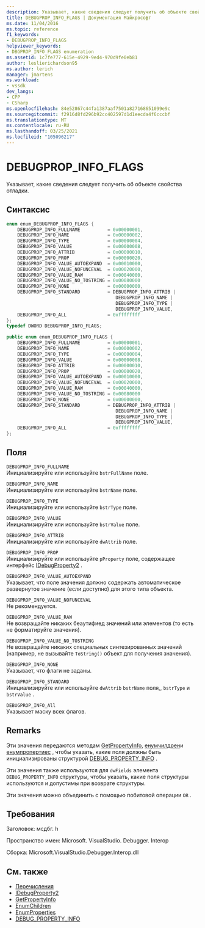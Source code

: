 ```yaml
---
description: Указывает, какие сведения следует получить об объекте свойства отладки.
title: DEBUGPROP_INFO_FLAGS | Документация Майкрософт
ms.date: 11/04/2016
ms.topic: reference
f1_keywords:
- DEBUGPROP_INFO_FLAGS
helpviewer_keywords:
- DBGPROP_INFO_FLAGS enumeration
ms.assetid: 1c7fe777-615e-4929-9ed4-970d9fe0eb81
author: leslierichardson95
ms.author: lerich
manager: jmartens
ms.workload:
- vssdk
dev_langs:
- CPP
- CSharp
ms.openlocfilehash: 84e52867c44fa1387aaf7501a827168651099e9c
ms.sourcegitcommit: f2916d8fd296b92cc402597d1d1eecda4f6cccbf
ms.translationtype: MT
ms.contentlocale: ru-RU
ms.lasthandoff: 03/25/2021
ms.locfileid: "105096217"
---
```

# <a name="debugprop_info_flags"></a>DEBUGPROP_INFO_FLAGS
Указывает, какие сведения следует получить об объекте свойства отладки.

## <a name="syntax"></a>Синтаксис

```cpp
enum enum_DEBUGPROP_INFO_FLAGS {
    DEBUGPROP_INFO_FULLNAME          = 0x00000001,
    DEBUGPROP_INFO_NAME              = 0x00000002,
    DEBUGPROP_INFO_TYPE              = 0x00000004,
    DEBUGPROP_INFO_VALUE             = 0x00000008,
    DEBUGPROP_INFO_ATTRIB            = 0x00000010,
    DEBUGPROP_INFO_PROP              = 0x00000020,
    DEBUGPROP_INFO_VALUE_AUTOEXPAND  = 0x00010000,
    DEBUGPROP_INFO_VALUE_NOFUNCEVAL  = 0x00020000,
    DEBUGPROP_INFO_VALUE_RAW         = 0x00040000,
    DEBUGPROP_INFO_VALUE_NO_TOSTRING = 0x00080000
    DEBUGPROP_INFO_NONE              = 0x00000000,
    DEBUGPROP_INFO_STANDARD          = DEBUGPROP_INFO_ATTRIB |
                                        DEBUGPROP_INFO_NAME |
                                        DEBUGPROP_INFO_TYPE |
                                        DEBUGPROP_INFO_VALUE,
    DEBUGPROP_INFO_ALL               = 0xffffffff
};
typedef DWORD DEBUGPROP_INFO_FLAGS;
```

```csharp
public enum enum_DEBUGPROP_INFO_FLAGS {
    DEBUGPROP_INFO_FULLNAME          = 0x00000001,
    DEBUGPROP_INFO_NAME              = 0x00000002,
    DEBUGPROP_INFO_TYPE              = 0x00000004,
    DEBUGPROP_INFO_VALUE             = 0x00000008,
    DEBUGPROP_INFO_ATTRIB            = 0x00000010,
    DEBUGPROP_INFO_PROP              = 0x00000020,
    DEBUGPROP_INFO_VALUE_AUTOEXPAND  = 0x00010000,
    DEBUGPROP_INFO_VALUE_NOFUNCEVAL  = 0x00020000,
    DEBUGPROP_INFO_VALUE_RAW         = 0x00040000,
    DEBUGPROP_INFO_VALUE_NO_TOSTRING = 0x00080000
    DEBUGPROP_INFO_NONE              = 0x00000000,
    DEBUGPROP_INFO_STANDARD          = DEBUGPROP_INFO_ATTRIB |
                                        DEBUGPROP_INFO_NAME |
                                        DEBUGPROP_INFO_TYPE |
                                        DEBUGPROP_INFO_VALUE,
    DEBUGPROP_INFO_ALL               = 0xffffffff
};
```

## <a name="fields"></a>Поля
`DEBUGPROP_INFO_FULLNAME`\
Инициализируйте или используйте `bstrFullName` поле.

`DEBUGPROP_INFO_NAME`\
Инициализируйте или используйте `bstrName` поле.

`DEBUGPROP_INFO_TYPE`\
Инициализируйте или используйте `bstrType` поле.

`DEBUGPROP_INFO_VALUE`\
Инициализируйте или используйте `bstrValue` поле.

`DEBUGPROP_INFO_ATTRIB`\
Инициализируйте или используйте `dwAttrib` поле.

`DEBUGPROP_INFO_PROP`\
Инициализируйте или используйте `pProperty` поле, содержащее интерфейс [IDebugProperty2](../../../extensibility/debugger/reference/idebugproperty2.md) .

`DEBUGPROP_INFO_VALUE_AUTOEXPAND`\
Указывает, что поле значения должно содержать автоматическое развернутое значение (если доступно) для этого типа объекта.

`DEBUGPROP_INFO_VALUE_NOFUNCEVAL`\
Не рекомендуется.

`DEBUGPROP_INFO_VALUE_RAW`\
Не возвращайте никаких беаутифиед значений или элементов (то есть не форматируйте значения).

`DEBUGPROP_INFO_VALUE_NO_TOSTRING`\
Не возвращайте никаких специальных синтезированных значений (например, не вызывайте `ToString()` объект для получения значения).

`DEBUGPROP_INFO_NONE`\
Указывает, что флаги не заданы.

`DEBUGPROP_INFO_STANDARD`\
Инициализируйте или используйте `dwAttrib` `bstrName` поля,, `bstrType` и `bstrValue` .

`DEBUGPROP_INFO_All`\
Указывает маску всех флагов.

## <a name="remarks"></a>Remarks
Эти значения передаются методам [GetPropertyInfo](../../../extensibility/debugger/reference/idebugproperty2-getpropertyinfo.md), [енумчилдрен](../../../extensibility/debugger/reference/idebugproperty2-enumchildren.md)и [енумпропертиес](../../../extensibility/debugger/reference/idebugstackframe2-enumproperties.md) , чтобы указать, какие поля должны быть инициализированы структурой [DEBUG_PROPERTY_INFO](../../../extensibility/debugger/reference/debug-property-info.md) .

Эти значения также используются для `dwFields` элемента `DEBUG_PROPERTY_INFO` структуры, чтобы указать, какие поля структуры используются и допустимы при возврате структуры.

Эти значения можно объединить с помощью побитовой операции `OR` .

## <a name="requirements"></a>Требования
Заголовок: мсдбг. h

Пространство имен: Microsoft. VisualStudio. Debugger. Interop

Сборка: Microsoft.VisualStudio.Debugger.Interop.dll

## <a name="see-also"></a>См. также
- [Перечисления](../../../extensibility/debugger/reference/enumerations-visual-studio-debugging.md)
- [IDebugProperty2](../../../extensibility/debugger/reference/idebugproperty2.md)
- [GetPropertyInfo](../../../extensibility/debugger/reference/idebugproperty2-getpropertyinfo.md)
- [EnumChildren](../../../extensibility/debugger/reference/idebugproperty2-enumchildren.md)
- [EnumProperties](../../../extensibility/debugger/reference/idebugstackframe2-enumproperties.md)
- [DEBUG_PROPERTY_INFO](../../../extensibility/debugger/reference/debug-property-info.md)
